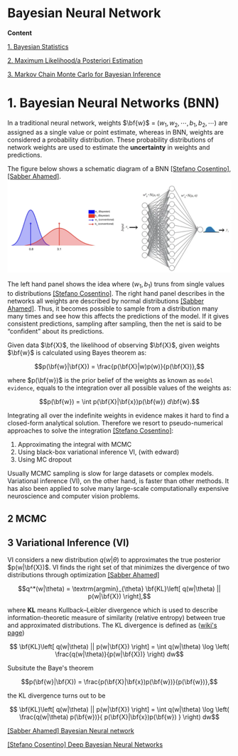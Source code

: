 # Bayesian Neural Network

**Content**

[1. Bayesian Statistics](https://github.com/HsiangHung/MachineLearningNote/tree/master/Bayesian%20and%20MCMC#1-bayesian-statistics)

[2. Maximum Likelihood/a Posteriori Estimation](https://github.com/HsiangHung/MachineLearningNote/tree/master/Bayesian%20and%20MCMC#2-maximum-likelihooda-posteriori-estimation)


[3. Markov Chain Monte Carlo for Bayesian Inference](https://github.com/HsiangHung/MachineLearningNote/tree/master/Bayesian%20and%20MCMC#3-markov-chain-monte-carlo-for-bayesian-inference)



# 1. Bayesian Neural Networks (BNN)


In a traditional neural network, weights $\bf{w}$ = $(w_1, w_2, \cdots, b_1, b_2, \cdots)$ are assigned as a single value or point estimate, whereas in BNN, weights are considered a probability distribution. These probability distributions of network weights are used to estimate the **uncertainty** in weights and predictions. 

The figure below shows a schematic diagram of a BNN [[Stefano Cosentino]][Deep Bayesian Neural Networks], [[Sabber Ahamed]][Bayesian Neural network].
![](images/weight_distribution.png)

The left hand panel shows the idea where $(w_1, b_1)$ truns from single values to distributions [[Stefano Cosentino]][Deep Bayesian Neural Networks]. The right hand panel describes in the networks all weights are described by normal distributions [[Sabber Ahamed]][Bayesian Neural network]. Thus, it becomes possible to sample from a distribution many many times and see how this affects the predictions of the model. If it gives consistent predictions, sampling after sampling, then the net is said to be “confident” about its predictions.

Given data $\bf{X}$, the likelihood of observing $\bf{X}$, given weights $\bf{w}$ is calculated using Bayes theorem as:

$$p(\bf{w}|\bf{X}) = \frac{p(\bf{X}|w)p(w)}{p(\bf{X})},$$

where $p(\bf{w})$ is the prior belief of the weights as known as `model evidence`, equals to the integration over all possible values of the weights as:

$$p(\bf{w}) = \int p(\bf{X}|\bf{x})p(\bf{w}) d\bf{w}.$$

Integrating all over the indefinite weights in evidence makes it hard to find a closed-form analytical solution. Therefore we resort to pseudo-numerical approaches to solve the integration [[Stefano Cosentino]][Deep Bayesian Neural Networks]:

1. Approximating the integral with MCMC
2. Using black-box variational inference VI, (with edward)
3. Using MC dropout

Usually MCMC sampling is slow for large datasets or complex models. Variational inference (VI), on the other hand, is faster than other methods. It has also been applied to solve many large-scale computationally expensive neuroscience and computer vision problems.


## 2 MCMC

## 3 Variational Inference (VI)

VI considers a new distribution $q(w|\theta)$ to approximates the true posterior $p(w|\bf{X})$. VI finds the right set of that minimizes the divergence of two distributions through optimization [[Sabber Ahamed]][Bayesian Neural network]

$$q^*(w|\theta) = \textrm{argmin}_{\theta} \bf{KL}\left[ q(w|\theta) || p(w|\bf{X}) \right],$$

where **KL** means Kullback–Leibler divergence which is used to describe information-theoretic measure of similarity (relative entropy) between true and approximated distributions. The KL divergence is defined as ([wiki's page](https://en.wikipedia.org/wiki/Kullback%E2%80%93Leibler_divergence))

$$ \bf{KL}\left[ q(w|\theta) || p(w|\bf{X}) \right] = \int q(w|\theta) \log \left( \frac{q(w|\theta)}{p(w|\bf{X})} \right) dw$$

Subsitute the Baye's theorem 

$$p(\bf{w}|\bf{X}) = \frac{p(\bf{X}|\bf{x})p(\bf{w})}{p(\bf{w})},$$

the KL divergence turns out to be

$$ \bf{KL}\left[ q(w|\theta) || p(w|\bf{X}) \right] = \int q(w|\theta) \log \left( \frac{q(w|\theta) p(\bf{w})}{ p(\bf{X}|\bf{x})p(\bf{w}) } \right) dw$$


[Bayesian Neural network]: https://towardsdatascience.com/bayesian-neural-network-7041dd09f2cc
[[Sabber Ahamed] Bayesian Neural network](https://towardsdatascience.com/bayesian-neural-network-7041dd09f2cc)



[Deep Bayesian Neural Networks]: https://stefano-cosentino.medium.com/deep-bayesian-neural-networks-952763a9537
[[Stefano Cosentino] Deep Bayesian Neural Networks](https://stefano-cosentino.medium.com/deep-bayesian-neural-networks-952763a9537)



